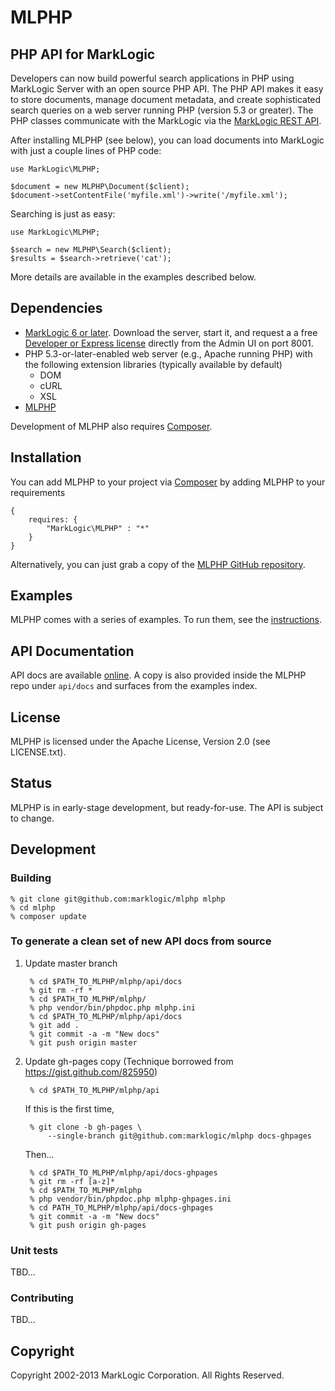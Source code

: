 # MLPHP

## PHP API for MarkLogic

Developers can now build powerful search applications in PHP using MarkLogic Server with an open source PHP API. The PHP API makes it easy to store documents, manage document metadata, and create sophisticated search queries on a web server running PHP (version 5.3 or greater). The PHP classes communicate with the MarkLogic via the [MarkLogic REST API](http://developer.marklogic.com/learn/rest).

After installing MLPHP (see below), you can load documents into
MarkLogic with just a couple lines of PHP code:

    use MarkLogic\MLPHP;
    
    $document = new MLPHP\Document($client);
    $document->setContentFile('myfile.xml')->write('/myfile.xml');

Searching is just as easy:

    use MarkLogic\MLPHP;
    
    $search = new MLPHP\Search($client);
    $results = $search->retrieve('cat');
    
More details are available in the examples described below.

## Dependencies

* [MarkLogic 6 or later](http://developer.marklogic.com/products).  Download the server, start it, and request a  a free [Developer or Express license](http://developer.marklogic.com/licensing) directly from the Admin UI on port 8001.
* PHP 5.3-or-later-enabled web server (e.g., Apache running PHP) with the following extension libraries (typically available by default)
	* DOM
	* cURL 
	* XSL 
* [MLPHP](https://github.com/marklogic/mlphp)

Development of MLPHP also requires [Composer](http://getcomposer.org).

## Installation
You can add MLPHP to your project via [Composer](http://getcomposer.org) by adding MLPHP to your requirements

    {
        requires: {
            "MarkLogic\MLPHP" : "*"
        }
    }

Alternatively, you can just grab a copy of the [MLPHP GitHub repository](https://github.com/marklogic/mlphp).

## Examples
MLPHP comes with a series of examples. To run them, see the [instructions](https://github.com/marklogic/mlphp/blob/master/examples/README.md).  

## API Documentation
API docs are available [online](https://marklogic.github.io/mlphp).  A copy is also provided inside the MLPHP repo under `api/docs` and surfaces from the examples index.

## License 
MLPHP is licensed under the Apache License, Version 2.0 (see LICENSE.txt).

## Status
MLPHP is in early-stage development, but ready-for-use.  The API is subject to change.

## Development

### Building

    % git clone git@github.com:marklogic/mlphp mlphp
    % cd mlphp
    % composer update 

### To generate a clean set of new API docs from source

1. Update master branch

        % cd $PATH_TO_MLPHP/mlphp/api/docs
        % git rm -rf *
        % cd $PATH_TO_MLPHP/mlphp/
        % php vendor/bin/phpdoc.php mlphp.ini
        % cd $PATH_TO_MLPHP/mlphp/api/docs
        % git add .
        % git commit -a -m "New docs"
        % git push origin master

2. Update gh-pages copy  (Technique borrowed from https://gist.github.com/825950)

        % cd $PATH_TO_MLPHP/mlphp/api
        
   If this is the first time,

        % git clone -b gh-pages \
            --single-branch git@github.com:marklogic/mlphp docs-ghpages
        
   Then...

        % cd $PATH_TO_MLPHP/mlphp/api/docs-ghpages
        % git rm -rf [a-z]*
        % cd $PATH_TO_MLPHP/mlphp
        % php vendor/bin/phpdoc.php mlphp-ghpages.ini
        % cd PATH_TO_MLPHP/mlphp/api/docs-ghpages
        % git commit -a -m "New docs"
        % git push origin gh-pages
        
### Unit tests
TBD…

### Contributing
TBD...

## Copyright
Copyright 2002-2013 MarkLogic Corporation.  All Rights Reserved.

